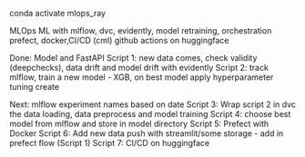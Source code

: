 conda activate mlops_ray

MLOps ML with mlflow, dvc, evidently, model retraining, orchestration prefect, docker,CI/CD (cml) github actions on huggingface

Done:
    Model and FastAPI
    Script 1: new data comes, check validity (deepchecks), data drift and model drift with evidently
    Script 2: track mlflow, train a new model - XGB, on best model apply hyperparameter tuning create

Next:
    mlflow experiment names based on date
    Script 3: Wrap script 2 in dvc the data loading, data preprocess and model training
    Script 4: choose best model from mlflow and store in model directory
    Script 5: Prefect with Docker
    Script 6: Add new data push with streamlit/some storage - add in prefect flow (Script 1)
    Script 7: CI/CD on huggingface